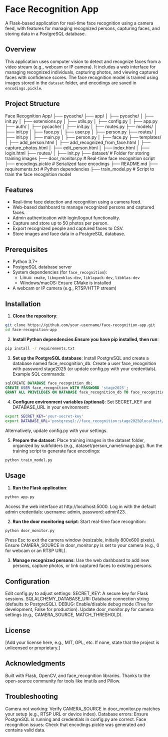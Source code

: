 # Face Recognition App

A Flask-based application for real-time face recognition using a camera feed, with features for managing recognized persons, capturing faces, and storing data in a PostgreSQL database.

## Overview

This application uses computer vision to detect and recognize faces from a video stream (e.g., webcam or IP camera). It includes a web interface for managing recognized individuals, capturing photos, and viewing captured faces with confidence scores. The face recognition model is trained using images stored in the `dataset` folder, and encodings are saved in `encodings.pickle`.

## Project Structure
Face Recognition App/
├── pycache/
├── app/
│   ├── pycache/
│   ├── init.py
│   ├── extensions.py
│   ├── utils.py
│   ├── config.py
│   ├── app.py
├── auth/
│   ├── pycache/
│   ├── init.py
│   ├── routes.py
├── models/
│   ├── init.py
│   ├── face.py
│   ├── user.py
│   ├── person.py
├── routes/
│   ├── init.py
│   ├── main.py
│   ├── person.py
│   ├── face.py
├── templates/
│   ├── add_person.html
│   ├── add_recognized_from_face.html
│   ├── capture_photos.html
│   ├── edit_person.html
│   ├── index.html
│   ├── login.html
├── routes/
│   ├── init.py
├── dataset/           # Folder for storing training images
├── door_monitor.py    # Real-time face recognition script
├── encodings.pickle   # Serialized face encodings
├── README.md
├── requirements.txt   # Python dependencies
├── train_model.py     # Script to train the face recognition model


## Features

- Real-time face detection and recognition using a camera feed.
- Web-based dashboard to manage recognized persons and captured faces.
- Admin authentication with login/logout functionality.
- Capture and store up to 50 photos per person.
- Export recognized people and captured faces to CSV.
- Store images and face data in a PostgreSQL database.

## Prerequisites

- Python 3.7+
- PostgreSQL database server
- System dependencies (for `face_recognition`):
  - Linux: `cmake`, `libopenblas-dev`, `liblapack-dev`, `libblas-dev`
  - Windows/macOS: Ensure CMake is installed
- A webcam or IP camera (e.g., RTSP/HTTP stream)

## Installation

1. **Clone the repository**:
```bash
git clone https://github.com/your-username/face-recognition-app.git
cd face-recognition-app
```

2. **Install Python dependencies:Ensure you have pip installed, then run**:
```bash
pip install -r requirements.txt
```

3. **Set up the PostgreSQL database**:
Install PostgreSQL and create a database named face_recognition_db.
Create a user face_recognition with password stage2025 (or update config.py with your credentials).
Example SQL commands:

```sql
sqlCREATE DATABASE face_recognition_db;
CREATE USER face_recognition WITH PASSWORD 'stage2025';
GRANT ALL PRIVILEGES ON DATABASE face_recognition_db TO face_recognition;
```

4. **Configure environment variables (optional)**:
Set SECRET_KEY and DATABASE_URL in your environment:
```bash
export SECRET_KEY='your-secret-key'
export DATABASE_URL='postgresql://face_recognition:stage2025@localhost/face_recognition_db'
```
Alternatively, update config.py with your settings.

5. **Prepare the dataset**:
Place training images in the dataset folder, organized by subfolders (e.g., dataset/person_name/image.jpg).
Run the training script to generate face encodings:
```bash
python train_model.py
```

## Usage

1. **Run the Flask application**:
```bash
python app.py
```
Access the web interface at http://localhost:5000.
Log in with the default admin credentials: username: admin, password: admin123.

2. **Run the door monitoring script**:
Start real-time face recognition:
```bash
python door_monitor.py
```
Press Esc to exit the camera window (resizable, initially 800x600 pixels).
Ensure CAMERA_SOURCE in door_monitor.py is set to your camera (e.g., 0 for webcam or an RTSP URL).

3. **Manage recognized persons**:
Use the web dashboard to add new persons, capture photos, or link captured faces to existing persons.

## Configuration
Edit config.py to adjust settings:
    SECRET_KEY: A secure key for Flask sessions.
    SQLALCHEMY_DATABASE_URI: Database connection string (defaults to PostgreSQL).
    DEBUG: Enable/disable debug mode (True for development, False for production).
Update door_monitor.py for camera settings (e.g., CAMERA_SOURCE, MATCH_THRESHOLD).

## License
[Add your license here, e.g., MIT, GPL, etc. If none, state that the project is unlicensed or proprietary.]

## Acknowledgments
Built with Flask, OpenCV, and face_recognition libraries.
Thanks to the open-source community for tools like imutils and Pillow.

## Troubleshooting
Camera not working: Verify CAMERA_SOURCE in door_monitor.py matches your setup (e.g., RTSP URL or device index).
Database errors: Ensure PostgreSQL is running and credentials in config.py are correct.
Face recognition issues: Check that encodings.pickle was generated and contains valid data.